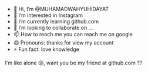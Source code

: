- 👋 Hi, I’m @MUHAMADWAHYUHIDAYAT
- 👀 I’m interested in Instagram 
- 🌱 I’m currently learning github.com
- 💞️ I’m looking to collaborate on ...
- 📫 How to reach me you can reach me on google
- 😄 Pronouns: thanks for view my account 
- ⚡ Fun fact: love knowledge 

<!---
MUHAMADWAHYUHIDAYAT/MUHAMADWAHYUHIDAYAT is a ✨ special ✨ repository because its `README.md` (this file) appears on your GitHub profile.
You can click the Preview link to take a look at your changes.
--->
I'm like alone 😔, want you be my friend at github.com ??

<!DOCTYPE html>
<html>
<head>
    <title Kamu adalah cintaku </title>
</head>
<body>
    <h1>Halo, Dunia!</h1>
    <p>aku sedang mempelajari GitHub dengan dasar dasarnya.</p>
</body>
</html>